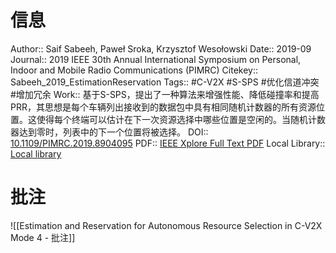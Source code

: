 # 信息
Author:: Saif Sabeeh, Paweł Sroka, Krzysztof Wesołowski
Date:: 2019-09
Journal:: 2019 IEEE 30th Annual International Symposium on Personal, Indoor and Mobile Radio Communications (PIMRC)
Citekey:: Sabeeh_2019_EstimationReservation
Tags:: #C-V2X #S-SPS #优化信道冲突 #增加冗余 
Work:: 基于S-SPS，提出了一种算法来增强性能、降低碰撞率和提高PRR，其思想是每个车辆列出接收到的数据包中具有相同随机计数器的所有资源位置。这使得每个终端可以估计在下一次资源选择中哪些位置是空闲的。当随机计数器达到零时，列表中的下一个位置将被选择。
DOI:: [10.1109/PIMRC.2019.8904095](https://doi.org/10.1109/PIMRC.2019.8904095)
PDF:: [IEEE Xplore Full Text PDF](zotero://open-pdf/library/items/DGR9RL2R)
Local Library:: [Local library](zotero://select/items/1_E2MVVKTF)

# 批注
![[Estimation and Reservation for Autonomous Resource Selection in C-V2X Mode 4 - 批注]]